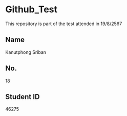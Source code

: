# Github_Test
This repository is part of the test attended in 19/8/2567

## Name
Kanutphong Sriban

## No.
18

## Student ID
46275
